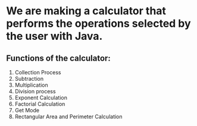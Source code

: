 # We are making a calculator that performs the operations selected by the user with Java.

## Functions of the calculator:

1. Collection Process
2. Subtraction
3. Multiplication
4. Division process
5. Exponent Calculation
6. Factorial Calculation
7. Get Mode
8. Rectangular Area and Perimeter Calculation
